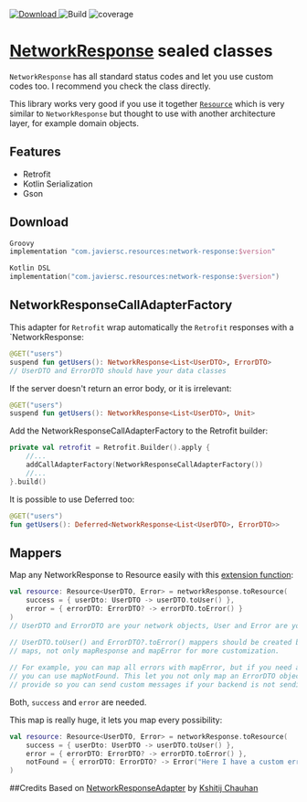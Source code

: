 [![Download](https://api.bintray.com/packages/javiersegoviacordoba/Resources/NetworkResponse/images/download.svg) ](https://bintray.com/javiersegoviacordoba/Resources/NetworkResponse/_latestVersion)
![Build](https://github.com/JavierSegoviaCordoba/NetworkResponse/workflows/Build/badge.svg)
![coverage](https://img.shields.io/codecov/c/github/javiersegoviacordoba/networkResponse)

# [NetworkResponse](/resource/src/main/kotlin/com/javiersc/resources/NetworkResponse/NetworkResponse.kt) sealed classes

`NetworkResponse` has all standard status codes and let you use custom codes too. I recommend
you check the class directly.

This library works very good if you use it together 
[`Resource`](https://github.com/JavierSegoviaCordoba/Resource) which is very similar
to `NetworkResponse` but thought to use with another architecture layer, for example domain objects.

## Features
- Retrofit
- Kotlin Serialization
- Gson

## Download
```groovy
Groovy
implementation "com.javiersc.resources:network-response:$version"
```

```kotlin
Kotlin DSL
implementation("com.javiersc.resources:network-response:$version")
```
     
## NetworkResponseCallAdapterFactory

This adapter for `Retrofit` wrap automatically the `Retrofit` responses with a `NetworkResponse:

```kotlin
@GET("users")
suspend fun getUsers(): NetworkResponse<List<UserDTO>, ErrorDTO>
// UserDTO and ErrorDTO should have your data classes
```
If the server doesn't return an error body, or it is irrelevant:
```kotlin
@GET("users")
suspend fun getUsers(): NetworkResponse<List<UserDTO>, Unit>
```
Add the NetworkResponseCallAdapterFactory to the Retrofit builder:
```kotlin
private val retrofit = Retrofit.Builder().apply {
    //...
    addCallAdapterFactory(NetworkResponseCallAdapterFactory())
    //...
}.build()
```
It is possible to use Deferred too:
```kotlin
@GET("users")
fun getUsers(): Deferred<NetworkResponse<List<UserDTO>, ErrorDTO>>
```

## Mappers

Map any NetworkResponse to Resource easily with this
[extension function](/resource/src/main/kotlin/com/javiersc/resource/network/extensions/NetworkResponse.kt):
```kotlin
val resource: Resource<UserDTO, Error> = networkResponse.toResource(
    success = { userDto: UserDTO -> userDTO.toUser() },
    error = { errorDTO: ErrorDTO? -> errorDTO.toError() }
)
// UserDTO and ErrorDTO are your network objects, User and Error are your domain objects.
 
// UserDTO.toUser() and ErrorDTO?.toError() mappers should be created by youself There are more 
// maps, not only mapResponse and mapError for more customization.

// For example, you can map all errors with mapError, but if you need a custom map for NotFound
// you can use mapNotFound. This let you not only map an ErrorDTO object, you can use a custom
// provide so you can send custom messages if your backend is not sending values which can be used.
```
Both, `success` and `error` are needed.

This map is really huge, it lets you map every possibility:
```kotlin
val resource: Resource<UserDTO, Error> = networkResponse.toResource(
    success = { userDto: UserDTO -> userDTO.toUser() },
    error = { errorDTO: ErrorDTO? -> errorDTO.toError() },
    notFound = { errorDTO: ErrorDTO? -> Error("Here I have a custom error") }
)
```

##Credits
Based on [NetworkResponseAdapter](https://github.com/haroldadmin/NetworkResponseAdapter)
by [Kshitij Chauhan](https://github.com/haroldadmin)